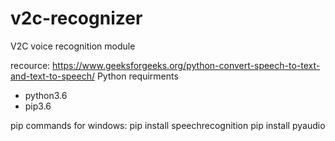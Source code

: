 # v2c-recognizer
V2C voice recognition module

recource: https://www.geeksforgeeks.org/python-convert-speech-to-text-and-text-to-speech/
Python requirments
- python3.6
- pip3.6

pip commands for windows:
    pip install speechrecognition
    pip install pyaudio